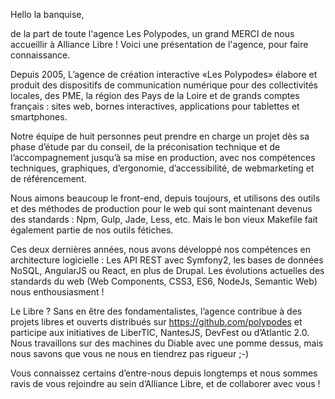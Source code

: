 Hello la banquise,

de la part de toute l'agence Les Polypodes, un grand MERCI de nous accueillir à Alliance Libre !
Voici une présentation de l'agence, pour faire connaissance.

Depuis 2005, L’agence de création interactive «Les Polypodes» élabore et produit des dispositifs de communication numérique pour des collectivités locales, des PME, la région des Pays de la Loire et de grands comptes français : sites web, bornes interactives, applications pour tablettes et smartphones.

Notre équipe de huit personnes peut prendre en charge un projet dès sa phase d’étude par du conseil, de la préconisation technique et de l’accompagnement jusqu’à sa mise en production, avec nos compétences techniques, graphiques, d’ergonomie, d’accessibilité, de webmarketing et de référencement.

Nous aimons beaucoup le front-end, depuis toujours, et utilisons des outils et des méthodes de production pour le web qui sont maintenant devenus des standards : Npm, Gulp, Jade, Less, etc. Mais le bon vieux Makefile fait également partie de nos outils fétiches.

Ces deux dernières années, nous avons développé nos compétences en architecture logicielle : Les API REST avec Symfony2, les bases de données NoSQL, AngularJS ou React, en plus de Drupal. Les évolutions actuelles des standards du web (Web Components, CSS3, ES6, NodeJs, Semantic Web) nous enthousiasment !

Le Libre ? Sans en être des fondamentalistes, l’agence contribue à des projets libres et ouverts distribués sur https://github.com/polypodes et participe aux initiatives de LiberTIC, NantesJS, DevFest ou d’Atlantic 2.0. Nous travaillons sur des machines du Diable avec une pomme dessus, mais nous savons que vous ne nous en tiendrez pas rigueur ;-)

Vous connaissez certains d’entre-nous depuis longtemps et nous sommes ravis de vous rejoindre au sein d’Alliance Libre, et de collaborer avec vous !
